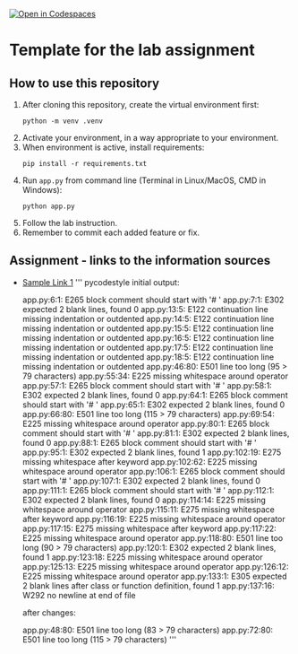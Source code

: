 [![Open in Codespaces](https://classroom.github.com/assets/launch-codespace-2972f46106e565e64193e422d61a12cf1da4916b45550586e14ef0a7c637dd04.svg)](https://classroom.github.com/open-in-codespaces?assignment_repo_id=19628317)
# Template for the lab assignment

## How to use this repository

1. After cloning this repository, create the virtual environment first:
   ```
   python -m venv .venv
   ```
1. Activate your environment, in a way appropriate to your environment.
1. When environment is active, install requirements:
   ``` 
   pip install -r requirements.txt
   ```
1. Run `app.py` from command line (Terminal in Linux/MacOS, CMD in Windows):
   ```
   python app.py
   ```
1. Follow the lab instruction.
1. Remember to commit each added feature or fix.

## Assignment - links to the information sources

- [Sample Link 1](https://pwr.edu.pl)
   '''
   pycodestyle initial output:

   app.py:6:1: E265 block comment should start with '# '
   app.py:7:1: E302 expected 2 blank lines, found 0
   app.py:13:5: E122 continuation line missing indentation or outdented
   app.py:14:5: E122 continuation line missing indentation or outdented
   app.py:15:5: E122 continuation line missing indentation or outdented
   app.py:16:5: E122 continuation line missing indentation or outdented
   app.py:17:5: E122 continuation line missing indentation or outdented
   app.py:18:5: E122 continuation line missing indentation or outdented
   app.py:46:80: E501 line too long (95 > 79 characters)
   app.py:55:34: E225 missing whitespace around operator
   app.py:57:1: E265 block comment should start with '# '
   app.py:58:1: E302 expected 2 blank lines, found 0
   app.py:64:1: E265 block comment should start with '# '
   app.py:65:1: E302 expected 2 blank lines, found 0
   app.py:66:80: E501 line too long (115 > 79 characters)
   app.py:69:54: E225 missing whitespace around operator
   app.py:80:1: E265 block comment should start with '# '
   app.py:81:1: E302 expected 2 blank lines, found 0
   app.py:88:1: E265 block comment should start with '# '
   app.py:95:1: E302 expected 2 blank lines, found 1
   app.py:102:19: E275 missing whitespace after keyword
   app.py:102:62: E225 missing whitespace around operator
   app.py:106:1: E265 block comment should start with '# '
   app.py:107:1: E302 expected 2 blank lines, found 0
   app.py:111:1: E265 block comment should start with '# '
   app.py:112:1: E302 expected 2 blank lines, found 0
   app.py:114:14: E225 missing whitespace around operator
   app.py:115:11: E275 missing whitespace after keyword
   app.py:116:19: E225 missing whitespace around operator
   app.py:117:15: E275 missing whitespace after keyword
   app.py:117:22: E225 missing whitespace around operator
   app.py:118:80: E501 line too long (90 > 79 characters)
   app.py:120:1: E302 expected 2 blank lines, found 1
   app.py:123:18: E225 missing whitespace around operator
   app.py:125:13: E225 missing whitespace around operator
   app.py:126:12: E225 missing whitespace around operator
   app.py:133:1: E305 expected 2 blank lines after class or function definition, found 1
   app.py:137:16: W292 no newline at end of file

   after changes:

   app.py:48:80: E501 line too long (83 > 79 characters)
   app.py:72:80: E501 line too long (115 > 79 characters)
   '''